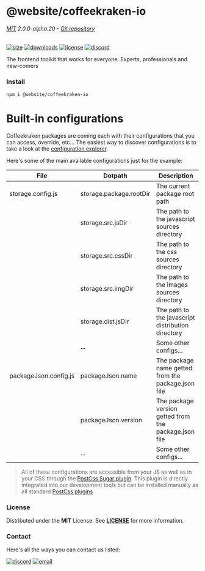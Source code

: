 <!-- This file has been generated using
     the "@coffeekraken/s-markdown-builder" package.
     !!! Do not edit it directly... -->


<!-- header -->
# @website/coffeekraken-io

###### [MIT](./license) 2.0.0-alpha.20 - [Git repository]()

<!-- shields -->
[![size](https://shields.io/bundlephobia/min/@website/coffeekraken-io?style=for-the-badge)](https://www.npmjs.com/package/@website/coffeekraken-io)
[![downloads](https://shields.io/npm/dm/@website/coffeekraken-io?style=for-the-badge)](https://www.npmjs.com/package/@website/coffeekraken-io)
[![license](https://shields.io/npm/l/@website/coffeekraken-io?style=for-the-badge)](./LICENSE)
[![discord](https://img.shields.io/discord/940362961682333767?color=5100FF&amp;label=Join%20us%20on%20Discord&amp;style=for-the-badge)](https://discord.gg/HzycksDJ)

<!-- description -->
The frontend toolkit that works for everyone. Experts, professionals and new-comers

<!-- install -->
### Install

```shell
npm i @website/coffeekraken-io

```

<!-- body -->

<!--
/**
* @name            Built-in configs
* @namespace       doc.config
* @type            Markdown
* @platform        md
* @status          stable
* @menu            Documentation / Configuration           /doc/config/built-in
*
* @since           2.0.0
* @author    Olivier Bossel <olivier.bossel@gmail.com> (https://coffeekraken.io)
*/
-->

# Built-in configurations

Coffeekraken packages are coming each with their configurations that you can access, override, etc...
The easiest way to discover configurations is to take a look at the [configuration explorer](/config/explorer).

Here's some of the main available configurations just for the example:

| File                  | Dotpath                 | Description                                           |
| --------------------- | ----------------------- | ----------------------------------------------------- |
| storage.config.js     | storage.package.rootDir | The current package root path                         |
|                       | storage.src.jsDir       | The path to the javascript sources directory          |
|                       | storage.src.cssDir      | The path to the css sources directory                 |
|                       | storage.src.imgDir      | The path to the images sources directory              |
|                       | storage.dist.jsDir      | The path to the javascript distribution directory     |
|                       | ...                     | Some other configs...                                 |
| packageJson.config.js | packageJson.name        | The package name getted from the package.json file    |
|                       | packageJson.version     | The package version getted from the package.json file |
|                       | ...                     | Some other configs...                                 |

> All of these configurations are accessible from your JS as well as in your CSS through the [PostCss Sugar plugin](/package/@coffeekraken/s-postcss-sugar-plugin/doc/readme). This plugin is directly integrated into our development tools but can be installed manually as all standard [PostCss plugins](https://github.com/postcss/postcss)


<!-- license -->
### License

Distributed under the **MIT** License. See **[LICENSE](./license)** for more information.

<!-- contact -->
### Contact

Here's all the ways you can contact us listed:

[![discord](https://img.shields.io/badge/Join%20us%20on%20discord-Join-blueviolet?style=[config.shieldsio.style]&amp;logo=discord)](https://discord.gg/HzycksDJ)
[![email](https://img.shields.io/badge/Email%20us-Go-green?style=[config.shieldsio.style]&amp;logo=Mail.Ru)](mailto:olivier.bossel@gmail.com)
